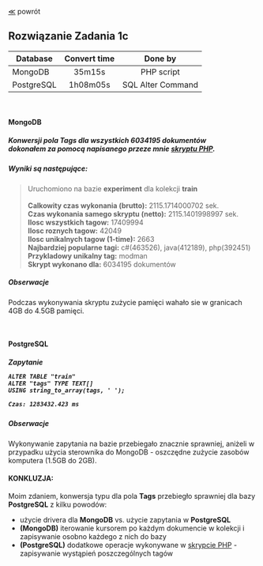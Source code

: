 ﻿[&#8810;](../exercise1.md) powrót

## Rozwiązanie <b>Zadania 1c</b>

| Database		| Convert time	| Done by			|
| ------------- |:-------------:|:------------------:
| MongoDB		| 35m15s		| PHP script		|
| PostgreSQL 	| 1h08m05s		| SQL Alter Command	|

<br />

<h4 id="mongodb">MongoDB<h5>

Konwersji pola <b>Tags</b> dla wszystkich 6034195 dokumentów<br />
dokonałem za pomocą napisanego przeze mnie [skryptu PHP](./mongo_script/script.php).

##### Wyniki są następujące:

> Uruchomiono na bazie <b>experiment</b> dla kolekcji <b>train</b><br /><br />
> <b>Calkowity czas wykonania (brutto):</b> 2115.1714000702 sek.<br />
> <b>Czas wykonania samego skryptu (netto):</b> 2115.1401998997 sek.<br />
> <b>Ilosc wszystkich tagow:</b> 17409994<br />
> <b>Ilosc roznych tagow:</b> 42049<br />
> <b>Ilosc unikalnych tagow (1-time):</b> 2663<br />
> <b>Najbardziej popularne tagi:</b> c#(463526), java(412189), php(392451)<br />
> <b>Przykladowy unikalny tag:</b> modman<br />
> <b>Skrypt wykonano dla:</b> 6034195 dokumentów<br />

##### Obserwacje

Podczas wykonywania skryptu zużycie pamięci wahało sie w granicach 4GB do 4.5GB pamięci.

<br />

<h4 id="postgresql">PostgreSQL<h5>

<b>Zapytanie</b>

	ALTER TABLE "train" 
	ALTER "tags" TYPE TEXT[]
	USING string_to_array(tags, ' ');
	
	Czas: 1283432.423 ms

##### Obserwacje

Wykonywanie zapytania na bazie przebiegało znacznie sprawniej, aniżeli w przypadku użycia sterownika do MongoDB - oszczędne zużycie zasobów komputera (1.5GB do 2GB).

#### KONKLUZJA:

Moim zdaniem, konwersja typu dla pola <b>Tags</b> przebiegło sprawniej dla bazy <b>PostgreSQL</b> z kilku powodów:
* użycie drivera dla <b>MongoDB</b> vs. użycie zapytania w <b>PostgreSQL</b>
* <b>(MongoDB)</b> iterowanie kursorem po każdym dokumencie w kolekcji i zapisywanie osobno każdego z nich do bazy
* <b>(PostgreSQL)</b> dodatkowe operacje wykonywane w [skrypcie PHP](./mongo_script/script.php) - zapisywanie wystąpień poszczególnych tagów
